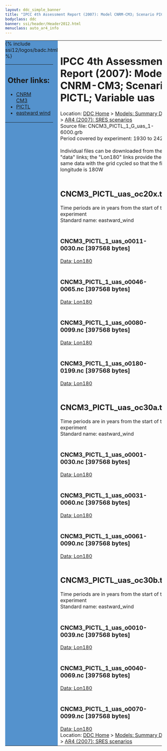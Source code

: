 ```yaml
---
layout: ddc_simple_banner
title: "IPCC 4th Assessment Report (2007): Model CNRM-CM3; Scenario PICTL; Variable uas"
bodyclass: ddc
banner: ssi/header/Header2012.html
menuclass: auto_ar4_info
---
```



<table width="100%" border="0" cellspacing="0" cellpadding="0" style="border-collapse: collapse;">
<tr style="margin:0;padding:0;border:0;">
<td style="margin:0;padding:0;border:0;height:1pt;width:150pt;background:#5492CD;" valign="top" >

<div id="lh-col2" class="auto_ar4_info">
<table class="menumain" bgcolor="#5492CD" cellspacing="0" width="100%" border="0">
<tr><td>
<h2> Other links:</h2>
<ul>
<li><a href="/auto/ar4/model-CNRM-CM3.html">CNRM<br/>CM3</a></li>
<li><a href="/auto/ar4/scenario-PICTL.html">PICTL</a></li>
<li><a href="/auto/ar4/var-eastward_wind.html">eastward wind</a></li>
</ul>
</td></tr>
{% include ssi12/logos/badc.html %}
</table>
</div>
</td>
<td><h1>IPCC 4th Assessment Report (2007): Model CNRM-CM3; Scenario PICTL; Variable uas</h1>

<!-- Breadcrumb1 -->
<div id="breadcrumb1" align="left">
Location: <a href="/index.html">DDC Home</a> > <a href="/sim/gcm_clim/">Models: Summary Data</a>
> <a href="/sim/gcm_clim/SRES_AR4/index.html">AR4 (2007): SRES scenarios</a>
</div>
<!-- End of Breadcrumb1 -->Source file: CNCM3_PICTL_1_G_uas_1-6000.grb
<br/>
Period covered by experiment: 1930 to 2429<br/>
<br/>Individual files can be downloaded from the "data" links; the "Lon180" links provide the same data
         with the grid cycled so that the first longitude is 180W<br/>
<br/><h2>CNCM3_PICTL_uas_oc20x.tar</h2>
Time periods are in years from the start of the experiment<br/>
Standard name: eastward_wind<br>
<br/><h3>CNCM3_PICTL_1_uas_o0011-0030.nc [397568 bytes]</h3>
<a href="http://apps.ipcc-data.org/cgi-bin/downl/ar4_nc/uas/CNCM3_PICTL_1_uas_o0011-0030.nc">Data; </a><a href="http://apps.ipcc-data.org/cgi-bin/downl/ar4_nc/uas/CNCM3_PICTL_1_uas_o0011-0030.cyto180.nc"> Lon180</a><br/>
<br/><h3>CNCM3_PICTL_1_uas_o0046-0065.nc [397568 bytes]</h3>
<a href="http://apps.ipcc-data.org/cgi-bin/downl/ar4_nc/uas/CNCM3_PICTL_1_uas_o0046-0065.nc">Data; </a><a href="http://apps.ipcc-data.org/cgi-bin/downl/ar4_nc/uas/CNCM3_PICTL_1_uas_o0046-0065.cyto180.nc"> Lon180</a><br/>
<br/><h3>CNCM3_PICTL_1_uas_o0080-0099.nc [397568 bytes]</h3>
<a href="http://apps.ipcc-data.org/cgi-bin/downl/ar4_nc/uas/CNCM3_PICTL_1_uas_o0080-0099.nc">Data; </a><a href="http://apps.ipcc-data.org/cgi-bin/downl/ar4_nc/uas/CNCM3_PICTL_1_uas_o0080-0099.cyto180.nc"> Lon180</a><br/>
<br/><h3>CNCM3_PICTL_1_uas_o0180-0199.nc [397568 bytes]</h3>
<a href="http://apps.ipcc-data.org/cgi-bin/downl/ar4_nc/uas/CNCM3_PICTL_1_uas_o0180-0199.nc">Data; </a><a href="http://apps.ipcc-data.org/cgi-bin/downl/ar4_nc/uas/CNCM3_PICTL_1_uas_o0180-0199.cyto180.nc"> Lon180</a><br/>
<br/><h2>CNCM3_PICTL_uas_oc30a.tar</h2>
Time periods are in years from the start of the experiment<br/>
Standard name: eastward_wind<br>
<br/><h3>CNCM3_PICTL_1_uas_o0001-0030.nc [397568 bytes]</h3>
<a href="http://apps.ipcc-data.org/cgi-bin/downl/ar4_nc/uas/CNCM3_PICTL_1_uas_o0001-0030.nc">Data; </a><a href="http://apps.ipcc-data.org/cgi-bin/downl/ar4_nc/uas/CNCM3_PICTL_1_uas_o0001-0030.cyto180.nc"> Lon180</a><br/>
<br/><h3>CNCM3_PICTL_1_uas_o0031-0060.nc [397568 bytes]</h3>
<a href="http://apps.ipcc-data.org/cgi-bin/downl/ar4_nc/uas/CNCM3_PICTL_1_uas_o0031-0060.nc">Data; </a><a href="http://apps.ipcc-data.org/cgi-bin/downl/ar4_nc/uas/CNCM3_PICTL_1_uas_o0031-0060.cyto180.nc"> Lon180</a><br/>
<br/><h3>CNCM3_PICTL_1_uas_o0061-0090.nc [397568 bytes]</h3>
<a href="http://apps.ipcc-data.org/cgi-bin/downl/ar4_nc/uas/CNCM3_PICTL_1_uas_o0061-0090.nc">Data; </a><a href="http://apps.ipcc-data.org/cgi-bin/downl/ar4_nc/uas/CNCM3_PICTL_1_uas_o0061-0090.cyto180.nc"> Lon180</a><br/>
<br/><h2>CNCM3_PICTL_uas_oc30b.tar</h2>
Time periods are in years from the start of the experiment<br/>
Standard name: eastward_wind<br>
<br/><h3>CNCM3_PICTL_1_uas_o0010-0039.nc [397568 bytes]</h3>
<a href="http://apps.ipcc-data.org/cgi-bin/downl/ar4_nc/uas/CNCM3_PICTL_1_uas_o0010-0039.nc">Data; </a><a href="http://apps.ipcc-data.org/cgi-bin/downl/ar4_nc/uas/CNCM3_PICTL_1_uas_o0010-0039.cyto180.nc"> Lon180</a><br/>
<br/><h3>CNCM3_PICTL_1_uas_o0040-0069.nc [397568 bytes]</h3>
<a href="http://apps.ipcc-data.org/cgi-bin/downl/ar4_nc/uas/CNCM3_PICTL_1_uas_o0040-0069.nc">Data; </a><a href="http://apps.ipcc-data.org/cgi-bin/downl/ar4_nc/uas/CNCM3_PICTL_1_uas_o0040-0069.cyto180.nc"> Lon180</a><br/>
<br/><h3>CNCM3_PICTL_1_uas_o0070-0099.nc [397568 bytes]</h3>
<a href="http://apps.ipcc-data.org/cgi-bin/downl/ar4_nc/uas/CNCM3_PICTL_1_uas_o0070-0099.nc">Data; </a><a href="http://apps.ipcc-data.org/cgi-bin/downl/ar4_nc/uas/CNCM3_PICTL_1_uas_o0070-0099.cyto180.nc"> Lon180</a><br/>
<!-- Breadcrumb2 -->
<div id="breadcrumb2" align="left">
Location: <a href="/index.html">DDC Home</a> > <a href="/sim/gcm_clim/">Models: Summary Data</a>
> <a href="/sim/gcm_clim/SRES_AR4/index.html">AR4 (2007): SRES scenarios</a>
</div>
<!-- End of Breadcrumb2 --></td></tr></table>
